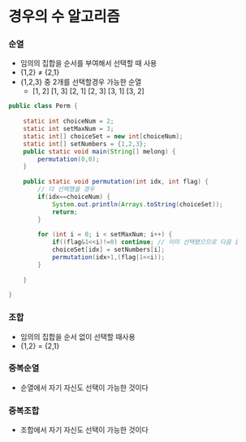 # 경우의 수 알고리즘



### 순열 

- 임의의 집합을 순서를 부여해서 선택할 때 사용
- {1,2} ≠ {2,1} 
- {1,2,3} 중 2개를 선택할경우 가능한 순열
  - [1, 2] [1, 3] [2, 1] [2, 3] [3, 1] [3, 2]



```java
public class Perm {
	
	static int choiceNum = 2;
	static int setMaxNum = 3;
	static int[] choiceSet = new int[choiceNum];
	static int[] setNumbers = {1,2,3};
	public static void main(String[] melong) {
		permutation(0,0);
	}
	
	public static void permutation(int idx, int flag) {
		// 다 선택했을 경우 
		if(idx==choiceNum) {
			System.out.println(Arrays.toString(choiceSet));
			return;
		}
		
		for (int i = 0; i < setMaxNum; i++) {
			if((flag&1<<i)!=0) continue; // 이미 선택됐으므로 다음 i 
			choiceSet[idx] = setNumbers[i];
			permutation(idx+1,(flag|1<<i));
		}
		
	}
	
}
```



### 조합

- 임의의 집합을 순서 없이 선택할 때사용
- {1,2} = {2,1}





### 중복순열

- 순열에서 자기 자신도 선택이 가능한 것이다



### 중복조합

- 조합에서 자기 자신도 선택이 가능한 것이다